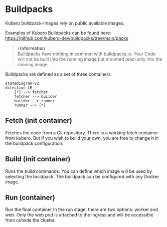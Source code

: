 # Buildpacks

Kubero buildpack-images rely on public available images.

Examples of Kubero Buildpacks can be found here: https://github.com/kubero-dev/buildpacks/tree/main/packs

> ℹ️  **Information** <br>
> Buildpacks have nothing in common with buildpacks.io. Your Code will not be built into the running image but mounted read-only into the running image.


Buildpacks are defined as a set of three containers:

```mermaid
stateDiagram-v2
direction LR
    [*] --> fetcher
    fetcher --> builder
    builder --> runner
    runner --> [*]
```

## Fetch (init container)
Fetches the code from a Git repository.
There is a working fetch container from kubero. But if you wish to build your own, you are free to change it in the buildpack configuration.

## Build (init container)
Runs the build commands.
You can define which image will be used by selecting the buildpack. The buildpack can be configured with any Docker image.

## Run (container)
Run the final container
In the run stage, there are two options: worker and web. Only the web pod is attached to the ingress and will be accessible from outside the cluster.

<link rel="stylesheet" type="text/css" href="mermaid.css">
<script src="https://cdnjs.cloudflare.com/ajax/libs/mermaid/9.3.0/mermaid.min.js"></script>
<script>mermaid.initialize({startOnLoad:true});</script>